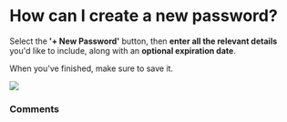 # How can I create a new password?

<p class="no-margin">Select the<b> '+ New Password'</b> button, then <b>enter all the relevant details</b> you'd like to include, along with an <b>optional expiration date</b>. </p>
<p class="no-margin"></p>
<p class="no-margin">When you've finished, make sure to save it.</p>
<p class="no-margin"></p>
<div class="intercom-container"><img src="/assets/img/teams-pro/image_64.png"></div><p class="no-margin"></p>

### Comments
<Comments />
